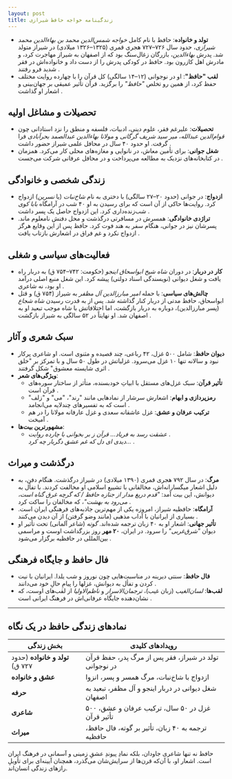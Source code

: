```yaml
---
layout: post
title: زندگینامه خواجه حافظ شیرازی
---
```


- **تولد و خانواده**: حافظ با نام کامل *خواجه شمس‌الدین محمد بن بهاءالدین محمد شیرازی*، حدود سال ۷۲۶–۷۲۷ هجری قمری (۱۳۲۵–۱۳۲۶ میلادی) در شیراز متولد شد. پدرش *بهاءالدین*، بازرگان زغال‌سنگ بود که از اصفهان به شیراز مهاجرت کرد، و مادرش اهل کازرون بود. حافظ در کودکی پدرش را از دست داد و خانواده‌اش در فقر شدید فرو رفتند .
- **لقب "حافظ"**: او در نوجوانی (۱۲–۱۴ سالگی) کل قرآن را با چهارده روایت مختلف حفظ کرد، از همین رو تخلص *"حافظ"* را برگزید. قرآن تأثیر عمیقی بر جهان‌بینی و اشعار او گذاشت .

## تحصیلات و مشاغل اولیه
- **تحصیلات**: علیرغم فقر، علوم دینی، ادبیات، فلسفه و منطق را نزد استادانی چون *قوام‌الدین عبدالله*، *میر سید شریف گرگانی* و *مولانا بهاءالدین عبدالصمد بحرآبادی* فرا گرفت. او حدود ۴۰ سال در محافل علمی شیراز حضور داشت .
- **شغل جوانی**: برای تأمین معاش، در نانوایی و مغازه‌های محلی کار می‌کرد. همزمان در کتابخانه‌های نزدیک به مطالعه می‌پرداخت و در محافل عرفانی شرکت می‌جست .

## زندگی شخصی و خانوادگی
- **ازدواج**: در جوانی (حدود ۲۰–۲۷ سالگی) با دختری به نام *شاخ‌نبات* (یا *نسرین*) ازدواج کرد. روایت‌ها حاکی از آن است که برای رسیدن به او ۴۰ شب در آرامگاه *بابا کوی* شب‌زنده‌داری کرد. این ازدواج حاصل یک پسر داشت .
- **تراژدی خانوادگی**: همسرش در مسافرتی درگذشت و محل دفنش نامعلوم ماند. پسرشان نیز در جوانی، هنگام سفر به هند فوت کرد. حافظ پس از این وقایع هرگز ازدواج نکرد و غم فراق در اشعارش بازتاب یافت .

## فعالیت‌های سیاسی و شغلی
- **کار در دربار**: در دوران *شاه شیخ ابواسحاق اینجو* (حکومت: ۷۴۲–۷۵۴ ق) به دربار راه یافت و شغل دیوانی (نویسندگی اسناد دولتی) پیشه کرد. این شغل منبع اصلی درآمد او بود، نه شاعری .
- **چالش‌های سیاسی**: با حمله *امیر مبارزالدین آل مظفر* به شیراز (۷۵۴ ق) و قتل ابواسحاق، حافظ مدتی از دربار کنار گذاشته شد. پس از به قدرت رسیدن *شاه شجاع* (پسر مبارزالدین)، دوباره به دربار بازگشت، اما اختلافاتش با شاه موجب تبعید او به اصفهان شد. او نهایتاً در ۵۲ سالگی به شیراز بازگشت .

## سبک شعری و آثار
- **دیوان حافظ**: شامل ۵۰۰ غزل، ۴۲ رباعی، چند قصیده و مثنوی است. او شاعری پرکار نبود و سالانه تنها ۱۰ غزل می‌سرود. غزلیاتش در طول ۵۰ سال و با تمرکز بر "خلق اثری شایسته معشوق" شکل گرفتند .
- **ویژگی‌های شعر**:
  - **تأثیر قرآن**: سبک غزل‌های مستقل با ابیاتِ خودبسنده، متأثر از ساختار سوره‌های قرآن است .
  - **رمزپردازی و ابهام**: اشعارش سرشار از نمادهایی مانند "رند"، "می" و "زلف" است که به تفسیرهای چندلایه می‌انجامد .
  - **ترکیب عرفان و عشق**: غزل عاشقانه سعدی و غزل عارفانه مولانا را در هم آمیخت .
- **مشهورترین بیت‌ها**:
  - *عشقت رسد به فریاد... قرآن ز بر بخوانی با چارده روایت* .  
  *دیدی ای دل که غم عشق دگربار چه کرد...* .

## درگذشت و میراث
- **مرگ**: در سال ۷۹۲ هجری قمری (۱۳۹۰ میلادی) در شیراز درگذشت. هنگام دفن، به دلیل اشعار میگسارانه‌اش، مخالفانی با تشییع اسلامی او مخالفت کردند. با تفأل به دیوانش، این بیت آمد: *"قدم دریغ مدار از جنازه حافظ / که گرچه غرق گناه است، می‌رود به بهشت"*، که مخالفان را ساکت کرد .
- **آرامگاه**: حافظیه شیراز، امروزه یکی از مهم‌ترین جاذبه‌های فرهنگی ایران است. بسیاری از ایرانیان با آداب مذهبی (مانند وضو گرفتن) از آن دیدن می‌کنند .
- **تأثیر جهانی**: اشعار او به ۴۰ زبان ترجمه شده‌اند. *گوته* (شاعر آلمانی) تحت تأثیر او دیوان *"شرق‌غربی"* را سرود. در ایران، **۲۰ مهر** روز بزرگداشت اوست و مراسمی بین‌المللی در حافظیه برگزار می‌شود .

## فال حافظ و جایگاه فرهنگی
- **فال حافظ**: سنتی دیرینه در مناسبت‌هایی چون نوروز و شب یلدا. ایرانیان با نیت کردن و تفأل به دیوانش، غزلها را پیامِ حالِ خود می‌دانند .
- **لقب‌ها**: *لسان‌الغیب* (زبان غیب)، *ترجمان‌الاسرار* و *ناظم‌الاولیا* از لقب‌های اوست، که نشان‌دهنده جایگاه عرفانی‌اش در فرهنگ ایرانی است .

---
## نمادهای زندگی حافظ در یک نگاه

| بخش زندگی | رویدادهای کلیدی |
|-----------|----------------|
| **تولد و خانواده** (حدود ۷۲۷ ق) | تولد در شیراز، فقر پس از مرگ پدر، حفظ قرآن در نوجوانی |
| **عشق و خانواده** | ازدواج با شاخ‌نبات، مرگ همسر و پسر، انزوا |
| **حرفه** | شغل دیوانی در دربار اینجو و آل مظفر، تبعید به اصفهان |
| **شاعری** | ۵۰۰ غزل در ۵۰ سال، ترکیب عرفان و عشق، تأثیر قرآن |
| **میراث** | ترجمه به ۴۰ زبان، تأثیر بر گوته، فال حافظ، حافظیه |

حافظ نه تنها شاعری جاودان، بلکه نمادِ پیوندِ عشقِ زمینی و آسمانی در فرهنگ ایران است. اشعار او، با آن‌که قرن‌ها از سرایش‌شان می‌گذرد، همچنان آیینه‌ای برای تأویلِ رازهای زندگی انسان‌اند.
